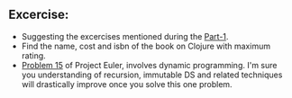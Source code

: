 ## Excercise:
- Suggesting the excercises mentioned during the [Part-1](https://github.com/chclj/clojure-basics1/blob/master/Assignments.md).
- Find the name, cost and isbn of the book on Clojure with maximum rating.
- [Problem 15](https://projecteuler.net/problem=15) of Project Euler, involves dynamic programming. I'm sure you understanding of recursion, immutable DS and related techniques  will drastically improve once you solve this one problem.
